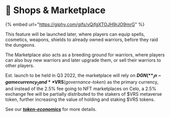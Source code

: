 # 🛒 Shops & Marketplace

{% embed url="https://giphy.com/gifs/vQjfgXTOJH9rJO9mrG" %}

This feature will be launched later, where players can equip spells, cosmetics, weapons, shields to already owned warriors, before they raid the dungeons.

The Marketplace also acts as a breeding ground for warriors, where players can also buy new warriors and later upgrade them, or sell their warriors to other players.

Est. launch to be held in Q3 2022, the marketplace will rely on **$DGN(**_in-game currency_) and **$VRS**(_governance-token_) as the primary currency, and instead of the 2.5% fee going to NFT marketplaces on Celo, a 2.5% exchange fee will be partially distributed to the stakers of $VRS metaverse token, further increasing the value of holding and staking $VRS tokens.

See our [_**token-economics**_](broken-reference) for more details.
